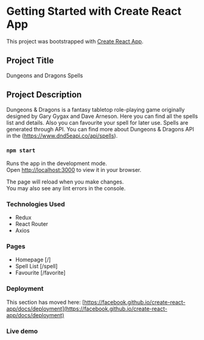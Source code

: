 # Getting Started with Create React App

This project was bootstrapped with [Create React App](https://github.com/facebook/create-react-app).

## Project Title 

Dungeons and Dragons Spells

## Project Description

Dungeons & Dragons is a fantasy tabletop role-playing game originally designed by Gary Gygax and Dave Arneson. Here you can find all the spells list and details. Also you can favourite your spell for later use. 
Spells are generated through API. You can find more about Dungeons & Dragons API in the (https://www.dnd5eapi.co/api/spells).


### `npm start`

Runs the app in the development mode.\
Open [http://localhost:3000](http://localhost:3000) to view it in your browser.

The page will reload when you make changes.\
You may also see any lint errors in the console.

### Technologies Used

* Redux
* React Router
* Axios

### Pages

* Homepage [/]
* Spell List [/spell]
* Favourite [/favorite]

### Deployment

This section has moved here: [https://facebook.github.io/create-react-app/docs/deployment](https://facebook.github.io/create-react-app/docs/deployment)

### Live demo

